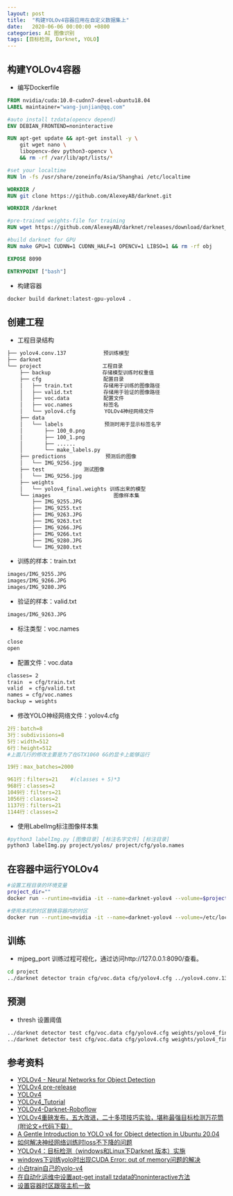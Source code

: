 ```yaml
---
layout: post
title:  "构建YOLOv4容器应用在自定义数据集上"
date:   2020-06-06 00:00:00 +0800
categories: AI 图像识别
tags: [目标检测, Darknet, YOLO]
---
```


## 构建YOLOv4容器
* 编写Dockerfile

```dockerfile
FROM nvidia/cuda:10.0-cudnn7-devel-ubuntu18.04
LABEL maintainer="wang-junjian@qq.com"

#auto install tzdata(opencv depend)
ENV DEBIAN_FRONTEND=noninteractive

RUN apt-get update && apt-get install -y \
    git wget nano \
    libopencv-dev python3-opencv \
    && rm -rf /var/lib/apt/lists/*

#set your localtime
RUN ln -fs /usr/share/zoneinfo/Asia/Shanghai /etc/localtime

WORKDIR /
RUN git clone https://github.com/AlexeyAB/darknet.git

WORKDIR /darknet

#pre-trained weights-file for training
RUN wget https://github.com/AlexeyAB/darknet/releases/download/darknet_yolo_v3_optimal/yolov4.conv.137

#build darknet for GPU
RUN make GPU=1 CUDNN=1 CUDNN_HALF=1 OPENCV=1 LIBSO=1 && rm -rf obj

EXPOSE 8090

ENTRYPOINT ["bash"]
```

* 构建容器
```bash
docker build darknet:latest-gpu-yolov4 .
```

## 创建工程
* 工程目录结构
```txt
├── yolov4.conv.137　　　　　　  预训练模型
├── darknet
└── project   　　　　　　　　　　工程目录
    ├── backup　　　　　　　　　　存储模型训练时权重值
    ├── cfg　　　　　　　　　　　　配置目录
    │   ├── train.txt　　　　　　存储用于训练的图像路径
    │   ├── valid.txt　　　　　　存储用于验证的图像路径
    │   ├── voc.data　　　　　　 配置文件
    │   ├── voc.names　　　　　　标签名
    │   └── yolov4.cfg　　　　　 YOLOv4神经网络文件
    ├── data
    │   └── labels　　　　　　　　预测时用于显示标签名字
    │       ├── 100_0.png
    │       ├── 100_1.png
    │       ├── ......
    │       └── make_labels.py
    ├── predictions　　　　　　　 预测后的图像
    │   └── IMG_9256.jpg
    ├── test　　　　　　　 测试图像
    │   └── IMG_9256.jpg
    ├── weights
    │   └── yolov4_final.weights 训练出来的模型
    └── images　　　　　　　　　　　  图像样本集
        ├── IMG_9255.JPG
        ├── IMG_9255.txt
        ├── IMG_9263.JPG
        ├── IMG_9263.txt
        ├── IMG_9266.JPG
        ├── IMG_9266.txt
        ├── IMG_9280.JPG
        └── IMG_9280.txt
```

* 训练的样本：train.txt
```txt
images/IMG_9255.JPG
images/IMG_9266.JPG
images/IMG_9280.JPG
```

* 验证的样本：valid.txt
```txt
images/IMG_9263.JPG
```

* 标注类型：voc.names
```txt
close
open
```

* 配置文件：voc.data
```txt
classes= 2
train  = cfg/train.txt
valid  = cfg/valid.txt
names = cfg/voc.names
backup = weights
```

* 修改YOLO神经网络文件：yolov4.cfg

```yaml
2行：batch=8
3行：subdivisions=8
5行：width=512
6行：height=512
#上面几行的修改主要是为了在GTX1060 6G的显卡上能够运行

19行：max_batches=2000

961行：filters=21    #(classes + 5)*3
968行：classes=2
1049行：filters=21
1056行：classes=2
1137行：filters=21
1144行：classes=2
```

* 使用LabelImg标注图像样本集
```bash
#python3 labelImg.py [图像目录] [标注名字文件] [标注目录]
python3 labelImg.py project/yolos/ project/cfg/yolo.names
```

## 在容器中运行YOLOv4
```bash
#设置工程目录的环境变量
project_dir=""
docker run --runtime=nvidia -it --name=darknet-yolov4 --volume=$project_dir:/darknet/project -p 8090:8090 darknet:latest-gpu-yolov4

#使用本机的时区替换容器内的时区
docker run --runtime=nvidia -it --name=darknet-yolov4 --volume=/etc/localtime:/etc/localtime:ro　--volume=$project_dir:/darknet/project -p 8090:8090 darknet:latest-gpu-yolov4
```

## 训练
* mjpeg_port 训练过程可视化，通过访问http://127.0.0.1:8090/查看。
```bash
cd project
../darknet detector train cfg/voc.data cfg/yolov4.cfg ../yolov4.conv.137 -mjpeg_port 8090 -map -dont_show
```

## 预测
* thresh 设置阈值
```bash
../darknet detector test cfg/voc.data cfg/yolov4.cfg weights/yolov4_final.weights test/IMG_9256.JPG
../darknet detector test cfg/voc.data cfg/yolov4.cfg weights/yolov4_final.weights test/IMG_9256.JPG -thresh 0.5
```

## 参考资料
* [YOLOv4 - Neural Networks for Object Detection](https://github.com/AlexeyAB/darknet)
* [YOLOv4 pre-release](https://github.com/AlexeyAB/darknet/releases)
* [YOLOv4](https://medium.com/@jonathan_hui/yolov4-c9901eaa8e61)
* [YOLOv4_Tutorial](https://colab.research.google.com/drive/1CZHDZu-goOuR-vomkvkpl9gTlEFKglKa)
* [YOLOv4-Darknet-Roboflow](https://colab.research.google.com/drive/1mzL6WyY9BRx4xX476eQdhKDnd_eixBlG)
* [YOLOv4重磅发布，五大改进，二十多项技巧实验，堪称最强目标检测万花筒(附论文+代码下载）](https://aijishu.com/a/1060000000109128)
* [A Gentle Introduction to YOLO v4 for Object detection in Ubuntu 20.04](https://robocademy.com/2020/05/01/a-gentle-introduction-to-yolo-v4-for-object-detection-in-ubuntu-20-04/)
* [如何解决神经网络训练时loss不下降的问题](https://blog.ailemon.me/2019/02/26/solution-to-loss-doesnt-drop-in-nn-train/)
* [YOLOv4：目标检测（windows和Linux下Darknet 版本）实施](https://www.cnblogs.com/wujianming-110117/p/12940914.html)
* [windows下训练yolo时出现CUDA Error: out of memory问题的解决](https://blog.csdn.net/qq_33485434/article/details/80432054)
* [小白train自己的yolo-v4](https://mc.ai/小白train自己的yolo-v4/)
* [在自动化运维中设置apt-get install tzdata的noninteractive方法](https://blog.csdn.net/taiyangdao/article/details/80512997)
* [设置容器时区跟宿主机一致](https://www.jianshu.com/p/707ae76730ce)
